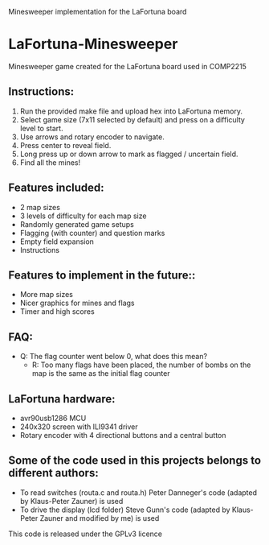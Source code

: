 Minesweeper implementation for the LaFortuna board

# LaFortuna-Minesweeper
Minesweeper game created for the LaFortuna board used in COMP2215

## Instructions:
1. Run the provided make file and upload hex into LaFortuna memory.
2. Select game size (7x11 selected by default) and press on a difficulty level to start.
3. Use arrows and rotary encoder to navigate.
4. Press center to reveal field.
5. Long press up or down arrow to mark as flagged / uncertain field.
6. Find all the mines!

## Features included:
* 2 map sizes
* 3 levels of difficulty for each map size
* Randomly generated game setups
* Flagging (with counter) and question marks
* Empty field expansion
* Instructions

## Features to implement in the future::
* More map sizes
* Nicer graphics for mines and flags
* Timer and high scores

## FAQ:
* Q: The flag counter went below 0, what does this mean?
  * R: Too many flags have been placed, the number of bombs on the map is the same as the initial flag counter

## LaFortuna hardware:
* avr90usb1286 MCU
* 240x320 screen with ILI9341 driver
* Rotary encoder with 4 directional buttons and a central button

## Some of the code used in this projects belongs to different authors:
* To read switches (routa.c and routa.h) Peter Danneger's code (adapted by Klaus-Peter Zauner) is used
* To drive the display (lcd folder) Steve Gunn's code (adapted by Klaus-Peter Zauner and modified by me) is used

This code is released under the GPLv3 licence
